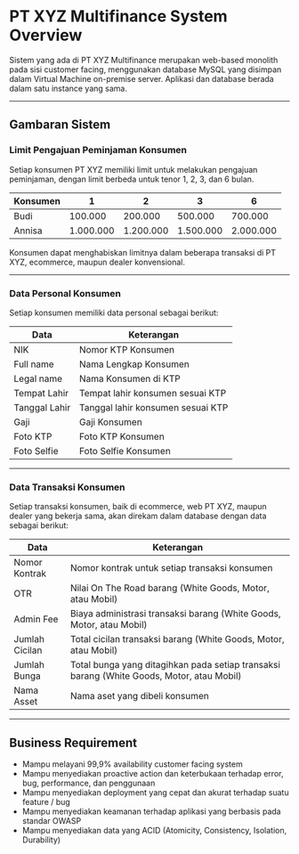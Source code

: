 # PT XYZ Multifinance System Overview

Sistem yang ada di PT XYZ Multifinance merupakan web-based monolith pada sisi customer facing, menggunakan database MySQL yang disimpan dalam Virtual Machine on-premise server. Aplikasi dan database berada dalam satu instance yang sama.

---

## Gambaran Sistem

### Limit Pengajuan Peminjaman Konsumen

Setiap konsumen PT XYZ memiliki limit untuk melakukan pengajuan peminjaman, dengan limit berbeda untuk tenor 1, 2, 3, dan 6 bulan.

| Konsumen | 1         | 2         | 3         | 6         |
|----------|-----------|-----------|-----------|-----------|
| Budi     | 100.000   | 200.000   | 500.000   | 700.000   |
| Annisa   | 1.000.000 | 1.200.000 | 1.500.000 | 2.000.000 |

Konsumen dapat menghabiskan limitnya dalam beberapa transaksi di PT XYZ, ecommerce, maupun dealer konvensional.

---

### Data Personal Konsumen

Setiap konsumen memiliki data personal sebagai berikut:

| Data           | Keterangan                                 |
|----------------|--------------------------------------------|
| NIK            | Nomor KTP Konsumen                         |
| Full name      | Nama Lengkap Konsumen                      |
| Legal name     | Nama Konsumen di KTP                       |
| Tempat Lahir   | Tempat lahir konsumen sesuai KTP           |
| Tanggal Lahir  | Tanggal lahir konsumen sesuai KTP          |
| Gaji           | Gaji Konsumen                              |
| Foto KTP       | Foto KTP Konsumen                          |
| Foto Selfie    | Foto Selfie Konsumen                       |

---

### Data Transaksi Konsumen

Setiap transaksi konsumen, baik di ecommerce, web PT XYZ, maupun dealer yang bekerja sama, akan direkam dalam database dengan data sebagai berikut:

| Data            | Keterangan                                                                                   |
|-----------------|---------------------------------------------------------------------------------------------|
| Nomor Kontrak   | Nomor kontrak untuk setiap transaksi konsumen                                               |
| OTR             | Nilai On The Road barang (White Goods, Motor, atau Mobil)                                   |
| Admin Fee       | Biaya administrasi transaksi barang (White Goods, Motor, atau Mobil)                        |
| Jumlah Cicilan  | Total cicilan transaksi barang (White Goods, Motor, atau Mobil)                             |
| Jumlah Bunga    | Total bunga yang ditagihkan pada setiap transaksi barang (White Goods, Motor, atau Mobil)   |
| Nama Asset      | Nama aset yang dibeli konsumen                                                              |

---

## Business Requirement

- Mampu melayani 99,9% availability customer facing system
- Mampu menyediakan proactive action dan keterbukaan terhadap error, bug, performance, dan penggunaan
- Mampu menyediakan deployment yang cepat dan akurat terhadap suatu feature / bug
- Mampu menyediakan keamanan terhadap aplikasi yang berbasis pada standar OWASP
- Mampu menyediakan data yang ACID (Atomicity, Consistency, Isolation, Durability)